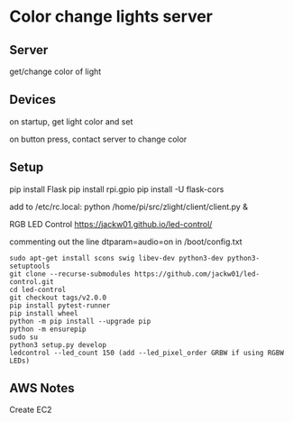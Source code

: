 # Color change lights server

## Server
get/change color of light


## Devices
on startup, get light color and set 

on button press, contact server to change color 


## Setup
pip install Flask
pip install rpi.gpio
pip install -U flask-cors


add to /etc/rc.local:
python /home/pi/src/zlight/client/client.py &

RGB LED Control
https://jackw01.github.io/led-control/

commenting out the line dtparam=audio=on in /boot/config.txt


    sudo apt-get install scons swig libev-dev python3-dev python3-setuptools
    git clone --recurse-submodules https://github.com/jackw01/led-control.git
    cd led-control
    git checkout tags/v2.0.0
    pip install pytest-runner
    pip install wheel
    python -m pip install --upgrade pip
    python -m ensurepip
    sudo su
    python3 setup.py develop
    ledcontrol --led_count 150 (add --led_pixel_order GRBW if using RGBW LEDs)


## AWS Notes
Create EC2




